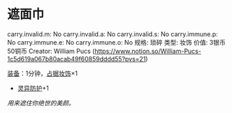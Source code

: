 # 遮面巾

carry.invalid.m: No
carry.invalid.a: No
carry.invalid.s: No
carry.immune.p: No
carry.immune.e: No
carry.immune.o: No
规格: 琐碎
类型: 妆饰
价值: 3银币50铜币
Creator: William Pucs (https://www.notion.so/William-Pucs-1c5d619a067b80acab49f60859dddd55?pvs=21)

<aside>

[装备](https://www.notion.so/1b3d619a067b80f99057fe3412922dd5?pvs=21)：1分钟，[占据](https://www.notion.so/1b3d619a067b8021ba8fe7cef8b96857?pvs=21)[妆饰](https://www.notion.so/1b3d619a067b80abae7ecfc0309b29d2?pvs=21)×1

- [灵异防护](https://www.notion.so/1b3d619a067b80788307ebd9e41c53cb?pvs=21)+1
</aside>

*用来遮住你绝世的美颜。*